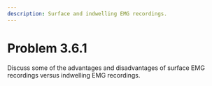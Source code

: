```yaml
---
description: Surface and indwelling EMG recordings.
---
```


# Problem 3.6.1

Discuss some of the advantages and disadvantages of surface EMG recordings versus indwelling EMG recordings.
